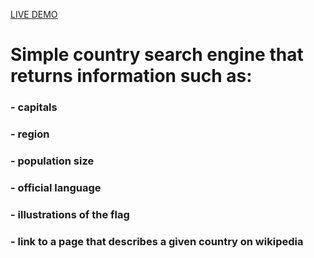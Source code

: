[LIVE DEMO](https://gash94.github.io/goit-js-hw-10/)

# Simple country search engine that returns information such as:
### - capitals
### - region
### - population size
### - official language
### - illustrations of the flag
### - link to a page that describes a given country on wikipedia

